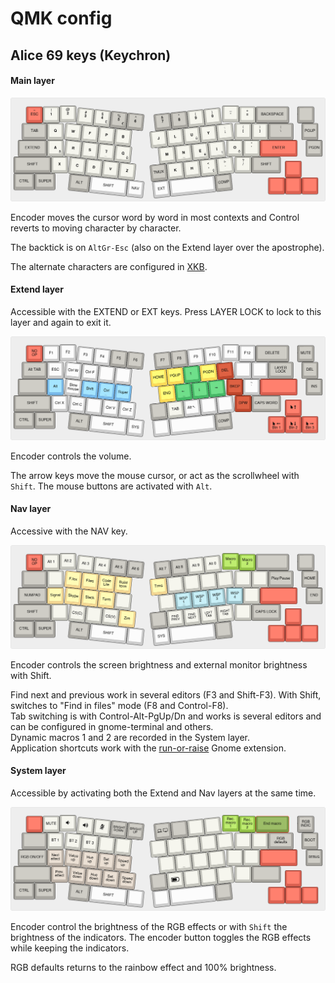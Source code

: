 # QMK config
## Alice 69 keys (Keychron)

#### Main layer

![main](../.img/layout_alice69_main.png)

Encoder moves the cursor word by word in most contexts and Control reverts to moving character by character.

The backtick is on `AltGr-Esc` (also on the Extend layer over the apostrophe). 

The alternate characters are configured in [XKB](../xkb/README.md).

#### Extend layer
Accessible with the EXTEND or EXT keys. Press LAYER LOCK to lock to this layer and again to exit it.

![extend](../.img/layout_alice69_extend.png)

Encoder controls the volume.

The arrow keys move the mouse cursor, or act as the scrollwheel with `Shift`. The mouse buttons are activated with `Alt`. 

#### Nav layer
Accessive with the NAV key. 

![nav](../.img/layout_alice69_nav.png)

Encoder controls the screen brightness and external monitor brightness with Shift.

Find next and previous work in several editors (F3 and Shift-F3). With Shift, switches to "Find in files" mode (F8 and Control-F8).   
Tab switching is with Control-Alt-PgUp/Dn and works is several editors and can be configured in gnome-terminal and others.  
Dynamic macros 1 and 2 are recorded in the System layer.  
Application shortcuts work with the [run-or-raise](../run-or-raise/README.md) Gnome extension.  

#### System layer
Accessible by activating both the Extend and Nav layers at the same time.

![system](../.img/layout_alice69_system.png)

Encoder control the brightness of the RGB effects or with `Shift` the brightness of the indicators. The encoder button toggles the RGB effects while keeping the indicators.

RGB defaults returns to the rainbow effect and 100% brightness.

